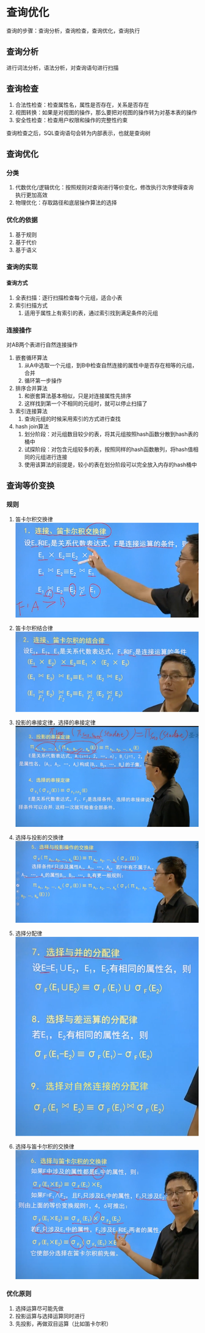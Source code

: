 # 查询优化

查询的步骤：查询分析，查询检查，查询优化，查询执行



## 查询分析

进行词法分析，语法分析，对查询语句进行扫描



## 查询检查

1. 合法性检查：检查属性名，属性是否存在，关系是否存在
2. 视图转换：如果是对视图的操作，那么要把对视图的操作转为对基本表的操作
3. 安全性检查：检查用户权限和操作的完整性约束

查询检查之后，SQL查询语句会转为内部表示，也就是查询树



## 查询优化

### 分类

1. 代数优化/逻辑优化：按照规则对查询进行等价变化，修改执行次序使得查询执行更加高效
2. 物理优化：存取路径和底层操作算法的选择



### 优化的依据

1. 基于规则
2. 基于代价
3. 基于语义



### 查询的实现

#### 查询方式

1. 全表扫描：逐行扫描检查每个元组，适合小表
2. 索引扫描方式
   1. 适用于属性上有索引的表，通过索引找到满足条件的元组



### 连接操作

对AB两个表进行自然连接操作

1. 嵌套循环算法
   1. 从A中选取一个元组，到B中检查自然连接的属性中是否存在相等的元组，合并
   2. 循环第一步操作
2. 排序合并算法
   1. 和嵌套算法基本相似，只是对连接属性先排序
   2. 这样找到第一个不相同的元组时，就可以停止扫描了
3. 索引连接算法
   1. 查询元组的时候采用索引的方式进行查找
4. hash join算法
   1. 划分阶段：对元组数目较少的表，将其元组按照hash函数分散到hash表的桶中
   2. 试探阶段：对包含元组较多的表，按照同样的hash函数散列，将hash值相同的元组进行连接
   3. 使用该算法的前提是，较小的表在划分阶段可以完全放入内存的hash桶中



## 查询等价变换

### 规则

1. 笛卡尔积交换律![image-20210324110126964](image-20210324110126964.png)

2. 笛卡尔积结合律![image-20210324110144167](image-20210324110144167.png)

3. 投影的串接定律，选择的串接定律![image-20210324110444138](image-20210324110444138.png)
4. 选择与投影的交换律![image-20210324110702395](image-20210324110702395.png)
5. 选择分配律![image-20210324110948336](image-20210324110948336.png)
6. 选择与笛卡尔积的交换律![image-20210324111008220](image-20210324111008220.png)



### 优化原则

1. 选择运算尽可能先做
2. 投影运算与选择运算同时进行
3. 先投影，再做双目运算（比如笛卡尔积）